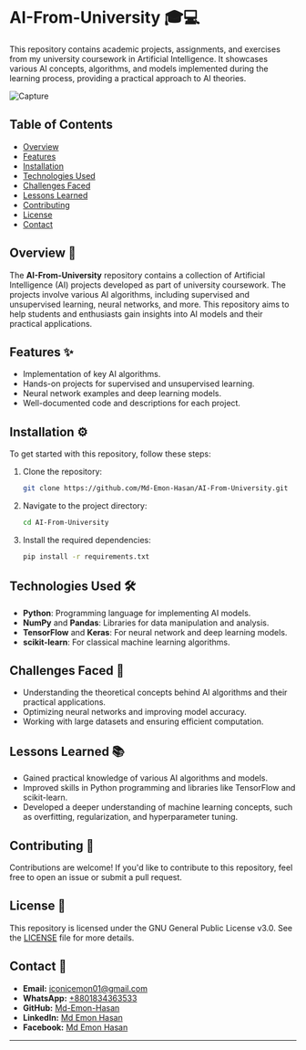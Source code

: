 # AI-From-University 🎓💻

This repository contains academic projects, assignments, and exercises from my university coursework in Artificial Intelligence. It showcases various AI concepts, algorithms, and models implemented during the learning process, providing a practical approach to AI theories.

![Capture](https://github.com/user-attachments/assets/8bdc5140-07fd-4f53-add9-50304ad8ed8d)

## Table of Contents

- [Overview](#overview)
- [Features](#features)
- [Installation](#installation)
- [Technologies Used](#technologies-used)
- [Challenges Faced](#challenges-faced)
- [Lessons Learned](#lessons-learned)
- [Contributing](#contributing)
- [License](#license)
- [Contact](#contact)

## Overview 📖

The **AI-From-University** repository contains a collection of Artificial Intelligence (AI) projects developed as part of university coursework. The projects involve various AI algorithms, including supervised and unsupervised learning, neural networks, and more. This repository aims to help students and enthusiasts gain insights into AI models and their practical applications.

## Features ✨

- Implementation of key AI algorithms.
- Hands-on projects for supervised and unsupervised learning.
- Neural network examples and deep learning models.
- Well-documented code and descriptions for each project.

## Installation ⚙️

To get started with this repository, follow these steps:

1. Clone the repository:
   ```bash
   git clone https://github.com/Md-Emon-Hasan/AI-From-University.git
   ```
2. Navigate to the project directory:
   ```bash
   cd AI-From-University
   ```
3. Install the required dependencies:
   ```bash
   pip install -r requirements.txt
   ```

## Technologies Used 🛠️

- **Python**: Programming language for implementing AI models.
- **NumPy** and **Pandas**: Libraries for data manipulation and analysis.
- **TensorFlow** and **Keras**: For neural network and deep learning models.
- **scikit-learn**: For classical machine learning algorithms.

## Challenges Faced 🤔

- Understanding the theoretical concepts behind AI algorithms and their practical applications.
- Optimizing neural networks and improving model accuracy.
- Working with large datasets and ensuring efficient computation.

## Lessons Learned 📚

- Gained practical knowledge of various AI algorithms and models.
- Improved skills in Python programming and libraries like TensorFlow and scikit-learn.
- Developed a deeper understanding of machine learning concepts, such as overfitting, regularization, and hyperparameter tuning.

## Contributing 🤝

Contributions are welcome! If you'd like to contribute to this repository, feel free to open an issue or submit a pull request.

## License 📜

This repository is licensed under the GNU General Public License v3.0. See the [LICENSE](LICENSE) file for more details.

## Contact 📧

- **Email:** [iconicemon01@gmail.com](mailto:iconicemon01@gmail.com)
- **WhatsApp:** [+8801834363533](https://wa.me/8801834363533)
- **GitHub:** [Md-Emon-Hasan](https://github.com/Md-Emon-Hasan)
- **LinkedIn:** [Md Emon Hasan](https://www.linkedin.com/in/md-emon-hasan)
- **Facebook:** [Md Emon Hasan](https://www.facebook.com/mdemon.hasan2001/)
---
